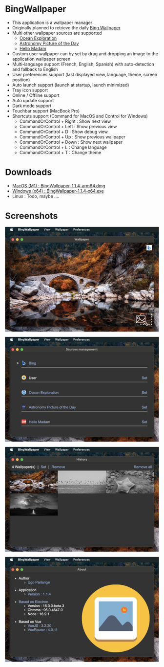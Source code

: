 # BingWallpaper

* This application is a wallpaper manager
* Originally planned to retrieve the daily [Bing Wallpaper](https://www.bing.com/)
* Multi other wallpaper sources are supported
    * [Ocean Exploration](https://oceanexplorer.noaa.gov/multimedia/daily-image/)
    * [Astronomy Picture of the Day](https://apod.nasa.gov/apod/)
    * [Hello  Madam](https://www.bonjourmadame.fr/)
* Custom user wallpaper can by set by drag and dropping an image to the application wallpaper screen
* Multi-language support (French, English, Spanish) with auto-detection and fallback to English 
* User preferences support (last displayed view, language, theme, screen position)
* Auto launch support (launch at startup, launch minimized)
* Tray icon support
* Online / Offline support
* Auto update support
* Dark mode support
* Touchbar support (MacBook Pro)
* Shortcuts support (Command for MacOS and Control for Windows)
    * CommandOrControl + Right : Show next view
    * CommandOrControl + Left : Show previous view
    * CommandOrControl + D : Show debug view
    * CommandOrControl + Up : Show previous wallpaper
    * CommandOrControl + Down : Show next wallpaper
    * CommandOrControl + L : Change language
    * CommandOrControl + T : Change theme

# Downloads

* [MacOS (M1) : BingWallpaper-1.1.4-arm64.dmg](https://github.com/uparlange/bing-wallpaper/releases/download/v1.1.4/BingWallpaper-1.1.4-arm64.dmg)
* [Windows (x64) : BingWallpaper-1.1.4-x64.exe](https://github.com/uparlange/bing-wallpaper/releases/download/v1.1.4/BingWallpaper-1.1.4-x64.exe)
* Linux : Todo, maybe ....

# Screenshots

![Wallpaper screenshot](https://github.com/uparlange/bing-wallpaper/blob/master/resources/screenshots/wallpaper-screen.png?raw=true)

![Sources screenshot](https://github.com/uparlange/bing-wallpaper/blob/master/resources/screenshots/sources-screen.png?raw=true)

![History screenshot](https://github.com/uparlange/bing-wallpaper/blob/master/resources/screenshots/history-screen.png?raw=true)

![About screenshot](https://github.com/uparlange/bing-wallpaper/blob/master/resources/screenshots/about-screen.png?raw=true)